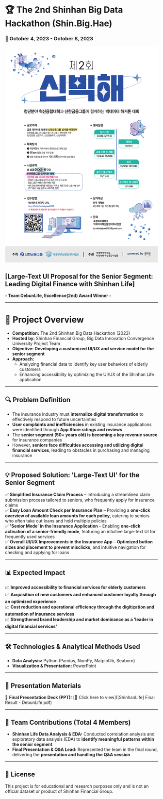 # 🏆 The 2nd Shinhan Big Data Hackathon (Shin.Big.Hae)  
### 📅 October 4, 2023 - October 8, 2023  

![Shinhan Hackathon Poster](https://github.com/liz-song/shinhan_bigdata_hackathon/blob/main/%EC%A0%9C2%ED%9A%8C_%EC%8B%A0.%EB%B9%85_.%ED%95%B4_%ED%8F%AC%EC%8A%A4%ED%84%B0.png?raw=true)


## **[Large-Text UI Proposal for the Senior Segment: Leading Digital Finance with Shinhan Life]**  
**- Team DebunLife, Excellence(2nd) Award Winner -**  

---

# 🎯 Project Overview  
- **Competition:** The 2nd Shinhan Big Data Hackathon (2023)  
- **Hosted by:** Shinhan Financial Group, Big Data Innovation Convergence University Project Team  
- **Objective:** **Developing a customized UI/UX and service model for the senior segment**  
- **Approach:**  
  - Analyzing financial data to identify key user behaviors of elderly customers  
  - Enhancing accessibility by optimizing the UI/UX of the Shinhan Life application  

---

## 🔍 Problem Definition  
- The insurance industry must **internalize digital transformation** to effectively respond to future uncertainties  
- **User complaints and inefficiencies** in existing insurance applications were identified through **App Store ratings and reviews**  
- The **senior segment (50+ years old) is becoming a key revenue source** for insurance companies  
- However, **seniors face difficulties accessing and utilizing digital financial services**, leading to obstacles in purchasing and managing insurance  

---

## 💡 Proposed Solution: 'Large-Text UI' for the Senior Segment  
✅ **Simplified Insurance Claim Process** – Introducing a streamlined claim submission process tailored to seniors, who frequently apply for insurance claims  
✅ **Easy Loan Amount Check per Insurance Plan** – Providing a **one-click overview of available loan amounts for each policy**, catering to seniors who often take out loans and hold multiple policies  
✅ **'Senior Mode' in the Insurance Application** – Enabling **one-click activation of a senior-friendly mode**, featuring an intuitive large-text UI for frequently used services  
✅ **Overall UI/UX Improvements in the Insurance App** – **Optimized button sizes and placement to prevent misclicks**, and intuitive navigation for checking and applying for loans  

---

## 📊 Expected Impact  
📈 **Improved accessibility to financial services for elderly customers**  
📈 **Acquisition of new customers and enhanced customer loyalty through an optimized experience**  
📈 **Cost reduction and operational efficiency through the digitization and automation of insurance services**  
📈 **Strengthened brand leadership and market dominance as a 'leader in digital financial services'**  

---

## 🛠 Technologies & Analytical Methods Used  
- **Data Analysis:** Python (Pandas, NumPy, Matplotlib, Seaborn)  
- **Visualization & Presentation:** PowerPoint  

---

## 🎤 Presentation Materials  
📎 **Final Presentation Deck (PPT):** [📎 Click here to view]([ShinhanLife] Final Result - DebunLife.pdf)
 

---

## 👥 Team Contributions (Total 4 Members)  
- **Shinhan Life Data Analysis & EDA:** Conducted correlation analysis and exploratory data analysis (EDA) to **identify meaningful patterns within the senior segment**  
- **Final Presentation & Q&A Lead:** Represented the team in the final round, delivering the **presentation and handling the Q&A session**  

---

## 📜 License  
This project is for educational and research purposes only and is not an official dataset or product of Shinhan Financial Group.  
